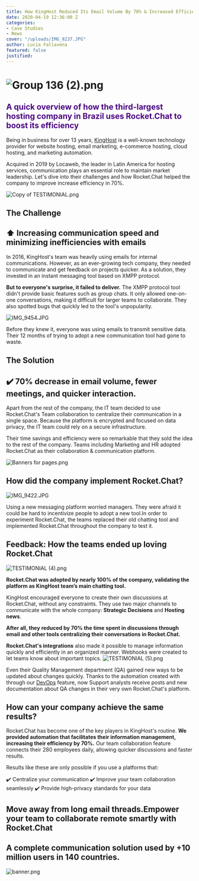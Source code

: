 ```yaml
---
title: How KingHost Reduced Its Email Volume By 70% & Increased Efficiency With Rocket.Chat
date: 2020-04-19 12:36:00 Z
categories:
- Case Studies
- News
cover: "/uploads/IMG_9237.JPG"
author: Lucia Fallavena
featured: false
justified: 
---
```


# ![Group 136 (2).png](/uploads/Group%20136%20(2).png)

<h2 style="color:indigo;">A quick overview of how the third-largest hosting company in Brazil uses Rocket.Chat to boost its efficiency</h2>

Being in business for over 13 years, [KingHost](https://king.host/) is a well-known technology provider for website hosting, email marketing, e-commerce hosting, cloud hosting, and marketing automation.

Acquired in 2019 by Locaweb, the leader in Latin America for hosting services, communication plays an essential role to maintain market leadership. Let's dive into their challenges and how Rocket.Chat helped the company to improve increase efficiency in 70%.

![Copy of TESTIMONIAL.png](/uploads/Copy%20of%20TESTIMONIAL.png)

## The Challenge

## ⬆️ Increasing communication speed and minimizing inefficiencies with emails

In 2016, KingHost's team was heavily using emails for internal communications. However, as an ever-growing tech company, they needed to communicate and get feedback on projects quicker. As a solution, they invested in an instant messaging tool based on XMPP protocol.

**But to everyone's surprise, it failed to deliver.** The XMPP protocol tool didn't provide basic features such as group chats. It only allowed one-on-one conversations, making it difficult for larger teams to collaborate. They also spotted bugs that quickly led to the tool's unpopularity.

![IMG_9454.JPG](/uploads/IMG_9454.JPG)

Before they knew it, everyone was using emails to transmit sensitive data. Their 12 months of trying to adopt a new communication tool had gone to waste.

## The Solution

## ✔️ 70% decrease in email volume, fewer meetings, and quicker interaction.

Apart from the rest of the company, the IT team decided to use Rocket.Chat's Team collaboration to centralize their communication in a single space. Because the platform is encrypted and focused on data privacy, the IT team could rely on a secure infrastructure.

Their time savings and efficiency were so remarkable that they sold the idea to the rest of the company. Teams including Marketing and HR adopted Rocket.Chat as their collaboration & communication platform.

![Banners for pages.png](/uploads/Banners%20for%20pages.png)

## How did the company implement Rocket.Chat?

![IMG_9422.JPG](/uploads/IMG_9422.JPG)

Using a new messaging platform worried managers. They were afraid it could be hard to incentivize people to adopt a new tool.In order to experiment Rocket.Chat, the teams replaced their old chatting tool and implemented Rocket.Chat throughout the company to test it.

## Feedback: How the teams ended up loving Rocket.Chat

![TESTIMONIAL (4).png](/uploads/TESTIMONIAL%20(4).png)

**Rocket.Chat was adopted by nearly 100% of the company, validating the platform as KingHost team’s main chatting tool.**

KingHost encouraged everyone to create their own discussions at Rocket.Chat, without any constraints. They use two major channels to communicate with the whole company: **Strategic Decisions** and **Hosting news**.

**After all, they reduced by 70% the time spent in discussions through email and other tools centralizing their conversations in Rocket.Chat.**

**Rocket.Chat's integrations** also made it possible to manage information quickly and efficiently in an organized manner. Webhooks were created to let teams know about important topics.
![TESTIMONIAL (5).png](/uploads/TESTIMONIAL%20(5).png)

Even their Quality Management department (QA) gained new ways to be updated about changes quickly. Thanks to the automation created with through our [DevOps](https://5e8148b015cb7d47c1f974cf.preview.siteleaf.com/2020/04/19/how-kinghost-increased-efficiency-with-rocket-chat/) feature, now Support analysts receive posts and new documentation about QA changes in their very own Rocket.Chat's platform.

## How can your company achieve the same results?

‍Rocket.Chat has become one of the key players in KingHost's routine. **We  provided automation that facilitates their information management, increasing their efficiency by 70%.** Our team collaboration feature connects their 280 employees daily, allowing quicker discussions and faster results.

Results like these are only possible if you use a platforms that:

✔️ Centralize your communication
✔️ Improve your team collaboration seamlessly
✔️ Provide high-privacy standards for your data

## Move away from long email threads.Empower your team to collaborate remote smartly with Rocket.Chat

## A complete communication solution used by \+10 million users in 140 countries.

![banner.png](/uploads/banner.png)